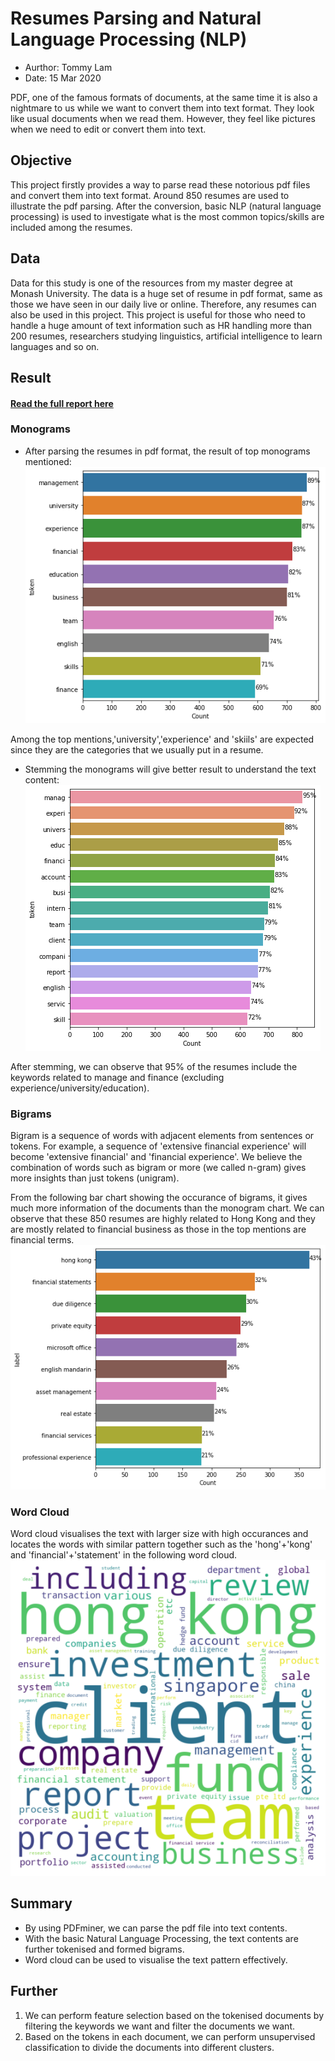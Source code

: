 # Resumes Parsing and Natural Language Processing (NLP)
- Aurthor: Tommy Lam
- Date: 15 Mar 2020

PDF, one of the famous formats of documents, at the same time it is also a nightmare to us while we want to convert them into text format. They look like usual documents when we read them. However, they feel like pictures when we need to edit or convert them into text.

## Objective
This project firstly provides a way to parse read these notorious pdf files and convert them into text format. Around 850 resumes are used to illustrate the pdf parsing. After the conversion, basic NLP (natural language processing) is used to investigate what is the most common topics/skills are included among the resumes.

## Data
Data for this study is one of the resources from my master degree at Monash University. The data is a huge set of resume in pdf format, same as those we have seen in our daily live or online. Therefore, any resumes can also be used in this project.
This project is useful for those who need to handle a huge amount of text information such as HR handling more than 200 resumes, researchers studying linguistics, artificial intelligence to learn languages and so on.

## Result

#### [Read the full report here](https://nbviewer.jupyter.org/github/tommy539/Data-Science-Project/blob/master/Resumes%20Parsing%20and%20Natural%20Language%20Processing%20%28NLP%29/Resumes%20Parsing%20and%20Natural%20Language%20Processing%20%28NLP%29.ipynb)
### Monograms
* After parsing the resumes in pdf format, the result of top monograms mentioned:
![text](https://github.com/tommy539/Data-Science-Project/blob/master/Resumes%20Parsing%20and%20Natural%20Language%20Processing%20(NLP)/graphs/Monogram_chart.png "Top monogram mentioned")

Among the top mentions,'university','experience' and 'skiils' are expected since they are the categories that we usually put in a resume.

* Stemming the monograms will give better result to understand the text content:
![text](https://github.com/tommy539/Data-Science-Project/blob/master/Resumes%20Parsing%20and%20Natural%20Language%20Processing%20(NLP)/graphs/stemmed_monogram.png "Stemmed monogram mentioned")

After stemming, we can observe that 95% of the resumes include the keywords related to manage and finance (excluding experience/university/education).

### Bigrams
Bigram is a sequence of words with adjacent elements from sentences or tokens. For example, a sequence of 'extensive financial experience' will become 'extensive financial' and 'financial experience'. We believe the combination of words such as bigram or more (we called n-gram) gives more insights than just tokens (unigram).

From the following bar chart showing the occurance of bigrams, it gives much more information of the documents than the monogram chart.
We can observe that these 850 resumes are highly related to Hong Kong and they are mostly related to financial business as those in the top mentions are financial terms.
![text](https://github.com/tommy539/Data-Science-Project/blob/master/Resumes%20Parsing%20and%20Natural%20Language%20Processing%20(NLP)/graphs/bigram_chart.png "Bigram chart")

### Word Cloud
Word cloud visualises the text with larger size with high occurances and locates the words with similar pattern together such as the 'hong'+'kong' and 'financial'+'statement' in the following word cloud.
![text](https://github.com/tommy539/Data-Science-Project/blob/master/Resumes%20Parsing%20and%20Natural%20Language%20Processing%20(NLP)/graphs/wordcloud.png "wordcloud")

## Summary
* By using PDFminer, we can parse the pdf file into text contents. 
* With the basic Natural Language Processing, the text contents are further tokenised and formed bigrams.
* Word cloud can be used to visualise the text pattern effectively.

## Further
1. We can perform feature selection based on the tokenised documents by filtering the keywords we want and filter the documents we want.
2. Based on the tokens in each document, we can perform unsupervised classification to divide the documents into different clusters.
